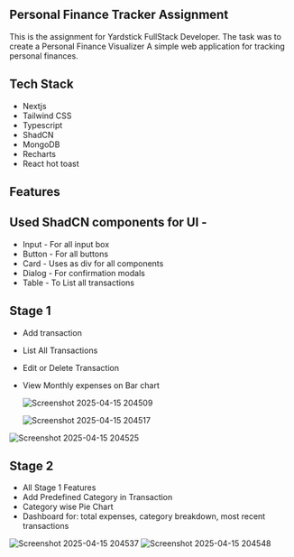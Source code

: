 
## Personal Finance Tracker Assignment

This is the assignment for Yardstick FullStack Developer. The task was to create a Personal Finance Visualizer A simple web application for tracking personal finances.

## Tech Stack

 - Nextjs
 - Tailwind CSS
 - Typescript
 - ShadCN
 - MongoDB
 - Recharts
 - React hot toast

## Features

## Used ShadCN components for UI - 
- Input - For all input box 
- Button - For all buttons
- Card - Uses as div for all components
- Dialog - For confirmation modals
- Table - To List all transactions

## Stage 1
- Add transaction
- List All Transactions
- Edit or Delete Transaction
- View Monthly expenses on Bar chart

  ![Screenshot 2025-04-15 204509](https://github.com/user-attachments/assets/7026b49d-5e14-4d2e-9332-4308158ff1c7)

  ![Screenshot 2025-04-15 204517](https://github.com/user-attachments/assets/9199e15f-87b1-43f5-ab2c-6f208d3e9abe)

![Screenshot 2025-04-15 204525](https://github.com/user-attachments/assets/ef6db0d5-f1bc-46e9-b71f-75e2874ee1bb)


## Stage 2
- All Stage 1 Features
- Add Predefined Category in Transaction
- Category wise Pie Chart
- Dashboard for: total expenses, category breakdown, most recent transactions

![Screenshot 2025-04-15 204537](https://github.com/user-attachments/assets/6d47b935-6ebf-4c06-aeab-ca749ccfc380)
![Screenshot 2025-04-15 204548](https://github.com/user-attachments/assets/b3265154-2053-49e7-838d-41e06c63eaaf)

